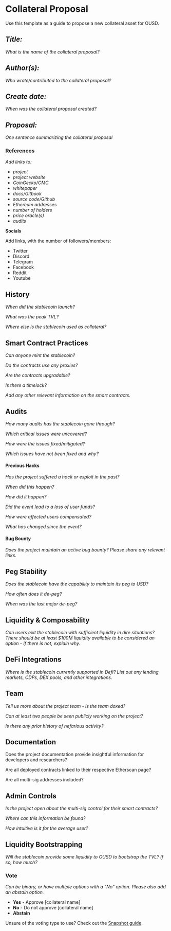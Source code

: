 # Collateral Proposal

Use this template as a guide to propose a new collateral asset for OUSD.

## _**Title:**_

_What is the name of the collateral proposal?_

## _**Author(s):**_

_Who wrote/contributed to the collateral proposal?_

## _**Create date:**_

_When was the collateral proposal created?_

## _**Proposal:**_

_One sentence summarizing the collateral proposal_

### **References**

_Add links to:_

* _project_
* _project website_
* _CoinGecko/CMC_
* _whitepaper_
* _docs/Gitbook_
* _source code/Github_
* _Ethereum addresses_
* _number of holders_
* _price oracle(s)_
* _audits_

**Socials**

Add links, with the number of followers/members:

* Twitter
* Discord
* Telegram
* Facebook
* Reddit
* Youtube

## History

_When did the stablecoin launch?_&#x20;

_What was the peak TVL?_

_Where else is the stablecoin used as collateral?_&#x20;

## Smart Contract Practices&#x20;

_Can anyone mint the stablecoin?_&#x20;

_Do the contracts use any proxies?_&#x20;

_Are the contracts upgradable?_&#x20;

_Is there a timelock?_&#x20;

_Add any other relevant information on the smart contracts._

## Audits&#x20;

_How many audits has the stablecoin gone through?_&#x20;

_Which critical issues were uncovered?_&#x20;

_How were the issues fixed/mitigated?_&#x20;

_Which issues have not been fixed and why?_

#### Previous Hacks

_Has the project suffered a hack or exploit in the past?_&#x20;

_When did this happen?_&#x20;

_How did it happen?_&#x20;

_Did the event lead to a loss of user funds?_&#x20;

_How were affected users compensated?_&#x20;

_What has changed since the event?_

#### Bug Bounty

_Does the project maintain an active bug bounty? Please share any relevant links._

## Peg Stability

_Does the stablecoin have the capability to maintain its peg to USD?_&#x20;

_How often does it de-peg?_&#x20;

_When was the last major de-peg?_

## Liquidity & Composability&#x20;

_Can users exit the stablecoin with sufficient liquidity in dire situations? There should be at least $100M liquidity available to be considered an option - if there is not, explain why._

## DeFi Integrations&#x20;

_Where is the stablecoin currently supported in Defi? List out any lending markets, CDPs, DEX pools, and other integrations._

## Team&#x20;

_Tell us more about the project team - is the team doxed?_&#x20;

_Can at least two people be seen publicly working on the project?_&#x20;

_Is there any prior history of nefarious activity?_&#x20;

## Documentation&#x20;

Does the project documentation provide insightful information for developers and researchers?&#x20;

Are all deployed contracts linked to their respective Etherscan page?&#x20;

Are all multi-sig addresses included?&#x20;

## Admin Controls

_Is the project open about the multi-sig control for their smart contracts?_&#x20;

_Where can this information be found?_&#x20;

_How intuitive is it for the average user?_

## Liquidity Bootstrapping

_Will the stablecoin provide some liquidity to OUSD to bootstrap the TVL? If so, how much?_

### Vote

_Can be binary, or have multiple options with a "No" option. Please also add an abstain option._

* **Yes** - Approve \[collateral name]
* **No** - Do not approve \[collateral name]
* **Abstain**

Unsure of the voting type to use? Check out the [Snapshot guide](https://docs.snapshot.org/user-guides/proposals/voting-types).
